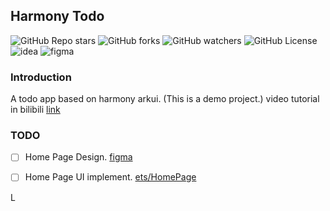 ## Harmony Todo

<a><img alt="GitHub Repo stars" src="https://img.shields.io/github/stars/yymm120/harmony_todo?style=for-the-badge&link=https%3A%2F%2Fgithub.com%2Fyymm120%2Fharmony_todo%2Fstar"></a>
<a><img alt="GitHub forks" src="https://img.shields.io/github/forks/yymm120/harmony_todo?style=for-the-badge"></a>
<a><img alt="GitHub watchers" src="https://img.shields.io/github/watchers/yymm120/harmony_todo?style=for-the-badge"></a>
<a><img alt="GitHub License" src="https://img.shields.io/github/license/yymm120/harmony_todo?style=for-the-badge"></a>
<a><img alt="idea" src="https://img.shields.io/badge/IntelliJ_IDEA-000000.svg?style=for-the-badge&logo=intellij-idea&logoColor=white"></a>
<a><img alt="figma" src="https://img.shields.io/badge/Figma-F24E1E?style=for-the-badge&logo=figma&logoColor=white" ></a>

### Introduction

A todo app based on harmony arkui. (This is a demo project.)
video tutorial in bilibili [link](https://)

### TODO

- [ ] Home Page Design. [figma](https://)
- [ ] Home Page UI implement. [ets/HomePage](./entry/src/main/ets/pages/HomePage.ets)


L
